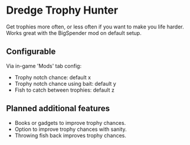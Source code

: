 # Dredge Trophy Hunter

Get trophies more often, or less often if you want to make you life harder.
Works great with the BigSpender mod on default setup.


## Configurable
Via in-game 'Mods' tab config:
- Trophy notch chance: default x
- Trophy notch chance using bait: default y
- Fish to catch between trophies: default z

## Planned additional features
- Books or gadgets to improve trophy chances.
- Option to improve trophy chances with sanity.
- Throwing fish back improves trophy chances.
